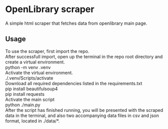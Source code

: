 # OpenLibrary scraper

A simple html scraper that fetches data from openlibrary main page.




## Usage
To use the scraper, first import the repo.
<br>
After successfull import, open up the terminal in the repo root directory and create a virtual environment.
<br>
python -m venv .venv
<br>
Activate the virtual environment.
<br>
./.venv/Scripts/activate
<br>
Download all required dependencies listed in the requirements.txt
<br>
pip install beautifulsoup4
<br>
pip install requests
<br>
Activate the main script
<br>
python ./main.py
<br>
After the script has finished running, you will be presented with the scraped data in the terminal, and also two accompanying data files in csv and json format,
located in ./data/*.
